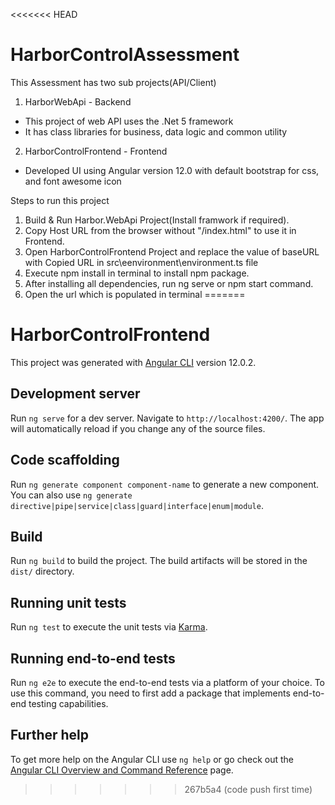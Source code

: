<<<<<<< HEAD
# HarborControlAssessment

This Assessment has two sub projects(API/Client) 
1) HarborWebApi - Backend
  - This project of web API uses the .Net 5 framework
  - It has class libraries for business, data logic and common utility
    
2) HarborControlFrontend - Frontend
  - Developed UI using Angular version 12.0 with default bootstrap for css, and font awesome icon
  
Steps to run this project
1) Build & Run Harbor.WebApi Project(Install framwork if required).
2) Copy Host URL from the browser without "/index.html" to use it in Frontend.
3) Open HarborControlFrontend Project and replace the value of baseURL with Copied URL in src\eenvironment\environment.ts file
4) Execute npm install in terminal to install npm package.
5) After installing all dependencies, run ng serve or npm start command. 
6) Open the url which is populated in terminal
=======
# HarborControlFrontend

This project was generated with [Angular CLI](https://github.com/angular/angular-cli) version 12.0.2.

## Development server

Run `ng serve` for a dev server. Navigate to `http://localhost:4200/`. The app will automatically reload if you change any of the source files.

## Code scaffolding

Run `ng generate component component-name` to generate a new component. You can also use `ng generate directive|pipe|service|class|guard|interface|enum|module`.

## Build

Run `ng build` to build the project. The build artifacts will be stored in the `dist/` directory.

## Running unit tests

Run `ng test` to execute the unit tests via [Karma](https://karma-runner.github.io).

## Running end-to-end tests

Run `ng e2e` to execute the end-to-end tests via a platform of your choice. To use this command, you need to first add a package that implements end-to-end testing capabilities.

## Further help

To get more help on the Angular CLI use `ng help` or go check out the [Angular CLI Overview and Command Reference](https://angular.io/cli) page.
>>>>>>> 267b5a4 (code push first time)
